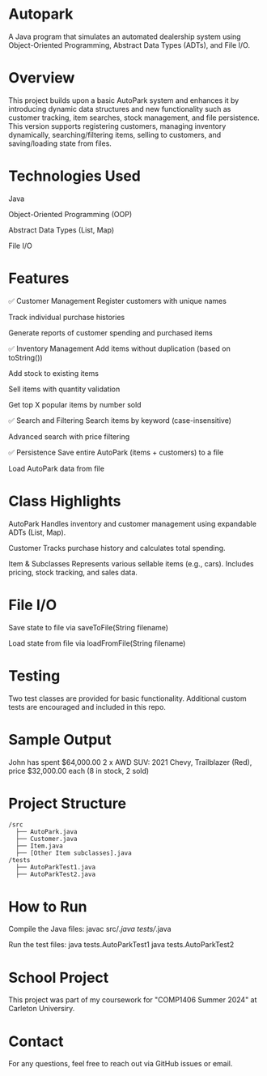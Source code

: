 # Autopark
A Java program that simulates an automated dealership system using Object-Oriented Programming, Abstract Data Types (ADTs), and File I/O.

# Overview
This project builds upon a basic AutoPark system and enhances it by introducing dynamic data structures and new functionality such as customer tracking, item searches, stock management, and file persistence. This version supports registering customers, managing inventory dynamically, searching/filtering items, selling to customers, and saving/loading state from files.

# Technologies Used
Java

Object-Oriented Programming (OOP)

Abstract Data Types (List, Map)

File I/O

# Features
✅ Customer Management
Register customers with unique names

Track individual purchase histories

Generate reports of customer spending and purchased items

✅ Inventory Management
Add items without duplication (based on toString())

Add stock to existing items

Sell items with quantity validation

Get top X popular items by number sold

✅ Search and Filtering
Search items by keyword (case-insensitive)

Advanced search with price filtering

✅ Persistence
Save entire AutoPark (items + customers) to a file

Load AutoPark data from file

# Class Highlights
AutoPark
Handles inventory and customer management using expandable ADTs (List, Map).

Customer
Tracks purchase history and calculates total spending.

Item & Subclasses
Represents various sellable items (e.g., cars). Includes pricing, stock tracking, and sales data.

# File I/O
Save state to file via saveToFile(String filename)

Load state from file via loadFromFile(String filename)

# Testing
Two test classes are provided for basic functionality. Additional custom tests are encouraged and included in this repo.

# Sample Output
John has spent $64,000.00
2 x AWD SUV: 2021 Chevy, Trailblazer (Red), price $32,000.00 each (8 in stock, 2 sold)

# Project Structure
```
/src
  ├── AutoPark.java
  ├── Customer.java
  ├── Item.java
  ├── [Other Item subclasses].java
/tests
  ├── AutoParkTest1.java
  ├── AutoParkTest2.java
```

# How to Run
Compile the Java files:
javac src/*.java tests/*.java

Run the test files:
java tests.AutoParkTest1
java tests.AutoParkTest2

# School Project
This project was part of my coursework for "COMP1406 Summer 2024" at Carleton Universiry.

# Contact
For any questions, feel free to reach out via GitHub issues or email.
